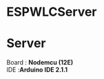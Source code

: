 # ESPWLCServer

<h1>Server</h1>
<p>Board : <b>Nodemcu (12E)</b><br>
IDE :<b>Arduino IDE 2.1.1</b><br>
</p>

